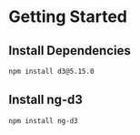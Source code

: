 # Getting Started 

## Install Dependencies

```bash
npm install d3@5.15.0
```

## Install ng-d3

```bash
npm install ng-d3
```

